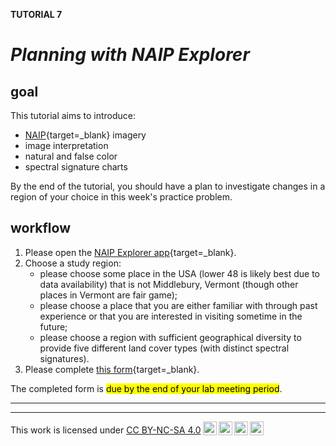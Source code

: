 **TUTORIAL 7**  

# __*Planning with NAIP Explorer*__  

## __goal__ 

This tutorial aims to introduce:  

* [NAIP][naip]{target=_blank} imagery
* image interpretation  
* natural and false color  
* spectral signature charts 

By the end of the tutorial, you should have a plan to investigate changes in a region of your choice in this week's practice problem.  

## __workflow__ 

1. Please open the [NAIP Explorer app][naip-explorer]{target=_blank}.
2. Choose a study region:
    * please choose some place in the USA (lower 48 is likely best due to data availability) that is not Middlebury, Vermont (though other places in Vermont are fair game); 
    * please choose a place that you are either familiar with through past experience or that you are interested in visiting sometime in the future;
    * please choose a region with sufficient geographical diversity to provide five different land cover types (with distinct spectral signatures).
3. Please complete [this form][naip-form]{target=_blank}.

The completed form is <mark> due by the end of your lab meeting period</mark>.   

---  

[naip]: https://naip-usdaonline.hub.arcgis.com/
[naip-explorer]: https://ee-patterns.projects.earthengine.app/view/naip-explorer 
[naip-form]: https://docs.google.com/forms/d/e/1FAIpQLSctWWEumSbGKoOl5kzGoF-asPIWvcRyKvJFlifxNAMZ3U28ew/viewform?usp=sf_link

---  

<p xmlns:cc="http://creativecommons.org/ns#" >This work is licensed under <a href="https://creativecommons.org/licenses/by-nc-sa/4.0/?ref=chooser-v1" target="_blank" rel="license noopener noreferrer" style="display:inline-block;">CC BY-NC-SA 4.0<img style="height:22px!important;margin-left:3px;vertical-align:text-bottom;" src="https://mirrors.creativecommons.org/presskit/icons/cc.svg?ref=chooser-v1" alt=""><img style="height:22px!important;margin-left:3px;vertical-align:text-bottom;" src="https://mirrors.creativecommons.org/presskit/icons/by.svg?ref=chooser-v1" alt=""><img style="height:22px!important;margin-left:3px;vertical-align:text-bottom;" src="https://mirrors.creativecommons.org/presskit/icons/nc.svg?ref=chooser-v1" alt=""><img style="height:22px!important;margin-left:3px;vertical-align:text-bottom;" src="https://mirrors.creativecommons.org/presskit/icons/sa.svg?ref=chooser-v1" alt=""></a></p>
